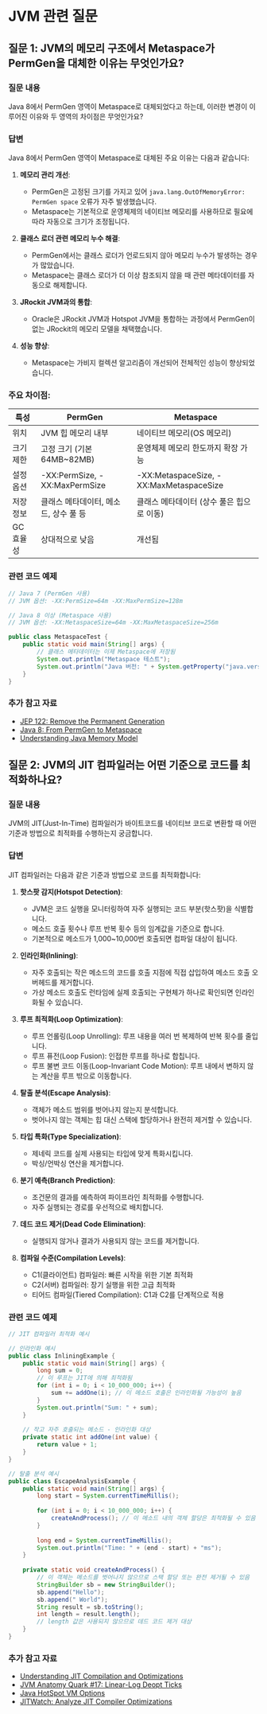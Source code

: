 # JVM 관련 질문

## 질문 1: JVM의 메모리 구조에서 Metaspace가 PermGen을 대체한 이유는 무엇인가요?

### 질문 내용
Java 8에서 PermGen 영역이 Metaspace로 대체되었다고 하는데, 이러한 변경이 이루어진 이유와 두 영역의 차이점은 무엇인가요?

### 답변
Java 8에서 PermGen 영역이 Metaspace로 대체된 주요 이유는 다음과 같습니다:

1. **메모리 관리 개선**:
   - PermGen은 고정된 크기를 가지고 있어 `java.lang.OutOfMemoryError: PermGen space` 오류가 자주 발생했습니다.
   - Metaspace는 기본적으로 운영체제의 네이티브 메모리를 사용하므로 필요에 따라 자동으로 크기가 조정됩니다.

2. **클래스 로더 관련 메모리 누수 해결**:
   - PermGen에서는 클래스 로더가 언로드되지 않아 메모리 누수가 발생하는 경우가 많았습니다.
   - Metaspace는 클래스 로더가 더 이상 참조되지 않을 때 관련 메타데이터를 자동으로 해제합니다.

3. **JRockit JVM과의 통합**:
   - Oracle은 JRockit JVM과 Hotspot JVM을 통합하는 과정에서 PermGen이 없는 JRockit의 메모리 모델을 채택했습니다.

4. **성능 향상**:
   - Metaspace는 가비지 컬렉션 알고리즘이 개선되어 전체적인 성능이 향상되었습니다.

### 주요 차이점:

| 특성 | PermGen | Metaspace |
|------|---------|-----------|
| 위치 | JVM 힙 메모리 내부 | 네이티브 메모리(OS 메모리) |
| 크기 제한 | 고정 크기 (기본 64MB~82MB) | 운영체제 메모리 한도까지 확장 가능 |
| 설정 옵션 | -XX:PermSize, -XX:MaxPermSize | -XX:MetaspaceSize, -XX:MaxMetaspaceSize |
| 저장 정보 | 클래스 메타데이터, 메소드, 상수 풀 등 | 클래스 메타데이터 (상수 풀은 힙으로 이동) |
| GC 효율성 | 상대적으로 낮음 | 개선됨 |

### 관련 코드 예제
```java
// Java 7 (PermGen 사용)
// JVM 옵션: -XX:PermSize=64m -XX:MaxPermSize=128m

// Java 8 이상 (Metaspace 사용)
// JVM 옵션: -XX:MetaspaceSize=64m -XX:MaxMetaspaceSize=256m

public class MetaspaceTest {
    public static void main(String[] args) {
        // 클래스 메타데이터는 이제 Metaspace에 저장됨
        System.out.println("Metaspace 테스트");
        System.out.println("Java 버전: " + System.getProperty("java.version"));
    }
}
```

### 추가 참고 자료
- [JEP 122: Remove the Permanent Generation](https://openjdk.org/jeps/122)
- [Java 8: From PermGen to Metaspace](https://dzone.com/articles/java-8-permgen-metaspace)
- [Understanding Java Memory Model](https://www.baeldung.com/java-memory-management-interview-questions)

## 질문 2: JVM의 JIT 컴파일러는 어떤 기준으로 코드를 최적화하나요?

### 질문 내용
JVM의 JIT(Just-In-Time) 컴파일러가 바이트코드를 네이티브 코드로 변환할 때 어떤 기준과 방법으로 최적화를 수행하는지 궁금합니다.

### 답변
JIT 컴파일러는 다음과 같은 기준과 방법으로 코드를 최적화합니다:

1. **핫스팟 감지(Hotspot Detection)**:
   - JVM은 코드 실행을 모니터링하여 자주 실행되는 코드 부분(핫스팟)을 식별합니다.
   - 메소드 호출 횟수나 루프 반복 횟수 등의 임계값을 기준으로 합니다.
   - 기본적으로 메소드가 1,000~10,000번 호출되면 컴파일 대상이 됩니다.

2. **인라인화(Inlining)**:
   - 자주 호출되는 작은 메소드의 코드를 호출 지점에 직접 삽입하여 메소드 호출 오버헤드를 제거합니다.
   - 가상 메소드 호출도 런타임에 실제 호출되는 구현체가 하나로 확인되면 인라인화될 수 있습니다.

3. **루프 최적화(Loop Optimization)**:
   - 루프 언롤링(Loop Unrolling): 루프 내용을 여러 번 복제하여 반복 횟수를 줄입니다.
   - 루프 퓨전(Loop Fusion): 인접한 루프를 하나로 합칩니다.
   - 루프 불변 코드 이동(Loop-Invariant Code Motion): 루프 내에서 변하지 않는 계산을 루프 밖으로 이동합니다.

4. **탈출 분석(Escape Analysis)**:
   - 객체가 메소드 범위를 벗어나지 않는지 분석합니다.
   - 벗어나지 않는 객체는 힙 대신 스택에 할당하거나 완전히 제거할 수 있습니다.

5. **타입 특화(Type Specialization)**:
   - 제네릭 코드를 실제 사용되는 타입에 맞게 특화시킵니다.
   - 박싱/언박싱 연산을 제거합니다.

6. **분기 예측(Branch Prediction)**:
   - 조건문의 결과를 예측하여 파이프라인 최적화를 수행합니다.
   - 자주 실행되는 경로를 우선적으로 배치합니다.

7. **데드 코드 제거(Dead Code Elimination)**:
   - 실행되지 않거나 결과가 사용되지 않는 코드를 제거합니다.

8. **컴파일 수준(Compilation Levels)**:
   - C1(클라이언트) 컴파일러: 빠른 시작을 위한 기본 최적화
   - C2(서버) 컴파일러: 장기 실행을 위한 고급 최적화
   - 티어드 컴파일(Tiered Compilation): C1과 C2를 단계적으로 적용

### 관련 코드 예제
```java
// JIT 컴파일러 최적화 예시

// 인라인화 예시
public class InliningExample {
    public static void main(String[] args) {
        long sum = 0;
        // 이 루프는 JIT에 의해 최적화됨
        for (int i = 0; i < 10_000_000; i++) {
            sum += addOne(i); // 이 메소드 호출은 인라인화될 가능성이 높음
        }
        System.out.println("Sum: " + sum);
    }
    
    // 작고 자주 호출되는 메소드 - 인라인화 대상
    private static int addOne(int value) {
        return value + 1;
    }
}

// 탈출 분석 예시
public class EscapeAnalysisExample {
    public static void main(String[] args) {
        long start = System.currentTimeMillis();
        
        for (int i = 0; i < 10_000_000; i++) {
            createAndProcess(); // 이 메소드 내의 객체 할당은 최적화될 수 있음
        }
        
        long end = System.currentTimeMillis();
        System.out.println("Time: " + (end - start) + "ms");
    }
    
    private static void createAndProcess() {
        // 이 객체는 메소드를 벗어나지 않으므로 스택 할당 또는 완전 제거될 수 있음
        StringBuilder sb = new StringBuilder();
        sb.append("Hello");
        sb.append(" World");
        String result = sb.toString();
        int length = result.length();
        // length 값은 사용되지 않으므로 데드 코드 제거 대상
    }
}
```

### 추가 참고 자료
- [Understanding JIT Compilation and Optimizations](https://www.baeldung.com/jvm-tiered-compilation)
- [JVM Anatomy Quark #17: Linear-Log Deopt Ticks](https://shipilev.net/jvm/anatomy-quarks/17-linear-log-deopt-ticks/)
- [Java HotSpot VM Options](https://www.oracle.com/java/technologies/javase/vmoptions-jsp.html)
- [JITWatch: Analyze JIT Compiler Optimizations](https://github.com/AdoptOpenJDK/jitwatch) 